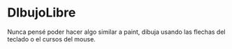 # DIbujoLibre
Nunca pensé poder hacer algo similar a paint, dibuja usando las flechas del teclado o el cursos del mouse.
